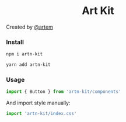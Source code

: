 <h1 align="center">Art Kit</h1>

Created by [@artem](http://artemnarozhniy.com)

### Install
```bash
npm i artn-kit
```
```bash
yarn add artn-kit
```

### Usage
```js
import { Button } from 'artn-kit/components'
```

And import style manually:
```js
import 'artn-kit/index.css'
```

